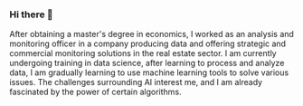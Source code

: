 ### Hi there 👋

After obtaining a master's degree in economics, I worked as an analysis and monitoring officer in a company producing data and offering strategic and commercial monitoring solutions in the real estate sector. I am currently undergoing training in data science, after learning to process and analyze data, I am gradually learning to use machine learning tools to solve various issues.
The challenges surrounding AI interest me, and I am already fascinated by the power of certain algorithms.
